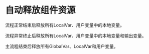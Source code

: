 # 自动释放组件资源

流程正常结束后释放所有LocalVar、用户变量中的本地变量。

流程异常终止后释放所有LocalVar、用户变量中的本地变量和输出变量。

主流程结束后释放所有GlobalVar、LocalVar和用户变量。


